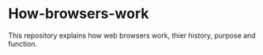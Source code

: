 # How-browsers-work
This repository explains how web browsers work, thier history, purpose and function.
